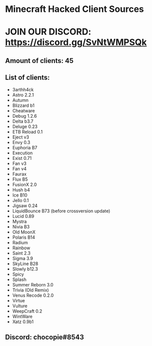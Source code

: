 # Minecraft Hacked Client Sources

# JOIN OUR DISCORD: https://discord.gg/SvNtWMPSQk

## Amount of clients: 45

## List of clients:

* 3arthh4ck
* Astro 2.2.1
* Autumn
* Blizzard b1
* Cheatware
* Debug 1.2.6
* Delta b3.7
* Deluge 0.23
* ETB Reload 0.1
* Eject v3
* Envy 0.3
* Euphoria B7
* Execution
* Exist 0.71
* Fan v3
* Fan v4
* Faurax
* Flux B5
* FusionX 2.0
* Hush b4
* Ice B10
* Jello 0.1
* Jigsaw 0.24
* LiquidBounce B73 (before crossversion update)
* Lucid 0.89
* Mystra
* Nivia B3
* Old MoonX
* Polaris B14
* Radium
* Rainbow
* Saint 2.3
* Sigma 3.9
* SkyLine B28
* Slowly b12.3
* Spicy
* Splash
* Summer Reborn 3.0
* Trivia (Old Remix)
* Venus Recode 0.2.0
* Virtue
* Vulture
* WeepCraft 0.2
* WintWare
* Xatz 0.9b1

## Discord: chocopie#8543

